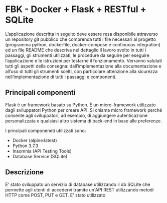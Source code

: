 # FBK - Docker + Flask + RESTful + SQLite

L’applicazione descritta in seguito deve essere resa disponibile attraverso un repository git pubblico che comprenda tutti i file necessari al progetto (programma python, dockerfile, docker-compose e continuous integration) ed un file README che descriva nel dettaglio il lavoro svolto in tutti i passaggi, gli strumenti utilizzati, le procedure da seguire per eseguire l’applicazione e le istruzioni per testarne il funzionamento.
Verranno valutati tutti gli aspetti della consegna: dall’implementazione alla documentazione e all’uso di tutti gli strumenti scelti, con particolare attenzione alla sicurezza nell’implementazione di tutti i passaggi e componenti.

## Principali componenti 

Flask è un framework basato su Python. È un micro-framework utilizzato dagli sviluppatori Python per creare API. Si chiama micro framework perché consente agli sviluppatori, ad esempio, di aggiungere autenticazione personalizzata e qualsiasi altro sistema di back-end in base alle preferenze.

I principali componeneti utilizzati sono:

- Docker (alpine:latest) 
- Python 3.7.3
- Insomnia (API Testing Tools) 
- Database Service (SQLite)

## Descrizione 
E' stato sviluppato un servizio di database utilizzando il db SQLite che permette agli utenti di accedervi tramite un'API REST utilizzando metodi HTTP come POST, PUT e GET. E' stato utilizzato 



